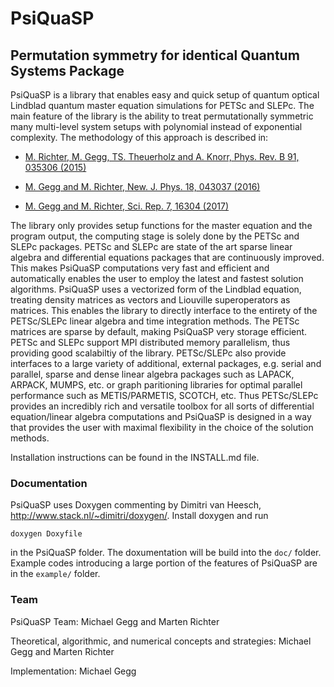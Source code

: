 
# PsiQuaSP
## Permutation symmetry for identical Quantum Systems Package

PsiQuaSP is a library that enables easy and quick setup of quantum optical Lindblad quantum master equation simulations for PETSc and SLEPc. 
The main feature of the library is the ability to treat permutationally symmetric many multi-level system setups with polynomial instead of exponential complexity. 
The methodology of this approach is described in:

 + [M. Richter, M. Gegg, TS. Theuerholz and A. Knorr, Phys. Rev. B 91, 035306 (2015)](https://doi.org/10.1103/PhysRevB.91.035306)

 + [M. Gegg and M. Richter, New. J. Phys. 18, 043037 (2016)](https://doi.org/10.1088/1367-2630/18/4/043037)

 + [M. Gegg and M. Richter, Sci. Rep. 7, 16304 (2017)](https://doi.org/10.1038/s41598-017-16178-8)

The library only provides setup functions for the master equation and the program output, the computing stage is solely done by the PETSc and SLEPc packages. 
PETSc and SLEPc are state of the art sparse linear algebra and differential equations packages that are continuously improved. 
This makes PsiQuaSP computations very fast and efficient and automatically enables the user to employ the latest and fastest solution algorithms.
PsiQuaSP uses a vectorized form of the Lindblad equation, treating density matrices as vectors and Liouville superoperators as matrices. 
This enables the library to directly interface to the entirety of the PETSc/SLEPc linear algebra and time integration methods. 
The PETSc matrices are sparse by default, making PsiQuaSP very storage efficient. PETSc and SLEPc support MPI distributed memory parallelism, thus providing good scalabiltiy of the library.
PETSc/SLEPc also provide interfaces to a large variety of additional, external packages, e.g. serial and parallel, sparse and dense linear algebra packages such as LAPACK, ARPACK, MUMPS, etc. 
or graph paritioning libraries for optimal parallel performance such as METIS/PARMETIS, SCOTCH, etc. Thus PETSc/SLEPc provides an incredibly rich and versatile toolbox for all sorts of differential 
equation/linear algebra computations and PsiQuaSP is designed in a way that provides the user with maximal flexibility in the choice of the solution methods.

Installation instructions can be found in the INSTALL.md file.

### Documentation
PsiQuaSP uses Doxygen commenting by Dimitri van Heesch, http://www.stack.nl/~dimitri/doxygen/. Install doxygen and run

`doxygen Doxyfile`

in the PsiQuaSP folder. The doxumentation will be build into the `doc/` folder.
Example codes introducing a large portion of the features of PsiQuaSP are in the `example/` folder.

### Team
PsiQuaSP Team: Michael Gegg and Marten Richter

Theoretical, algorithmic, and numerical concepts and strategies: Michael Gegg and Marten Richter

Implementation: Michael Gegg
